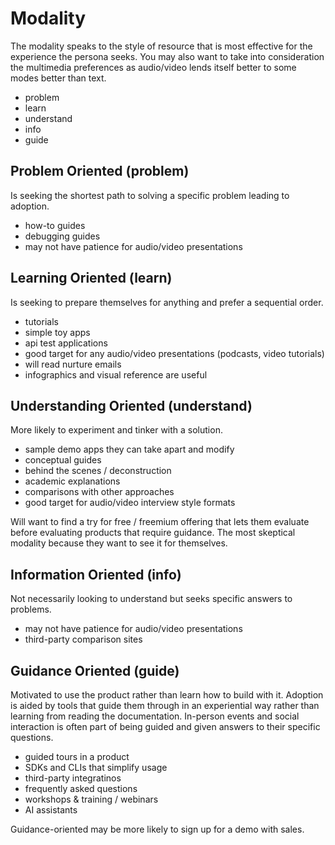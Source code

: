 
# Modality

The modality speaks to the style of resource that is most effective for the experience the persona seeks. You may
also want to take into consideration the multimedia preferences as audio/video lends itself better to some modes better
than text.

- problem
- learn
- understand
- info
- guide

## Problem Oriented (problem)

Is seeking the shortest path to solving a specific problem leading to adoption.

- how-to guides
- debugging guides
- may not have patience for audio/video presentations

## Learning Oriented (learn)

Is seeking to prepare themselves for anything and prefer a sequential order.

- tutorials
- simple toy apps
- api test applications
- good target for any audio/video presentations (podcasts, video tutorials)
- will read nurture emails
- infographics and visual reference are useful

## Understanding Oriented (understand)

More likely to experiment and tinker with a solution.

- sample demo apps they can take apart and modify
- conceptual guides
- behind the scenes / deconstruction
- academic explanations
- comparisons with other approaches
- good target for audio/video interview style formats

Will want to find a try for free / freemium offering that lets them evaluate before evaluating products that require guidance. The most skeptical modality because they want to see it for themselves.

## Information Oriented (info)

Not necessarily looking to understand but seeks specific answers to problems.

- may not have patience for audio/video presentations
- third-party comparison sites

## Guidance Oriented (guide)

Motivated to use the product rather than learn how to build with it. Adoption is aided by tools that guide them through in an experiential way rather than learning from reading the documentation. In-person events and social interaction is often part of being guided and given answers to their specific questions.

- guided tours in a product
- SDKs and CLIs that simplify usage
- third-party integratinos
- frequently asked questions
- workshops & training / webinars
- AI assistants

Guidance-oriented may be more likely to sign up for a demo with sales.

